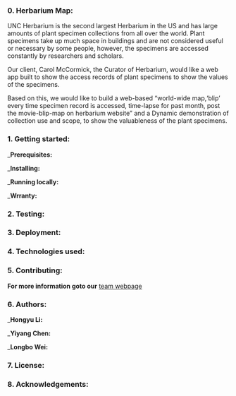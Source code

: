 ### 0. Herbarium Map:
UNC Herbarium is the second largest Herbarium in the US and has large amounts of plant specimen collections from all over the world.  Plant specimens take up much space in   buildings and are not considered useful or necessary by some people, however, the specimens are accessed constantly by researchers and scholars. 

Our client, Carol McCormick, the Curator of Herbarium, would like a web app built to show the access records of plant specimens to show the values of the specimens. 

Based on this, we would like to build a web-based “world-wide map,‘blip’ every time specimen record is accessed, time-lapse for past month, post the movie-blip-map on herbarium website” and a Dynamic demonstration of collection use and scope, to show the valuableness of the plant specimens.

### 1. Getting started:

_**Prerequisites:**

_**Installing:** 

_**Running locally:**

_**Wrranty:**

### 2. Testing:

### 3. Deployment:

### 4. Technologies used:

### 5. Contributing:

**For more information goto our** [team webpage](https://tarheels.live/teamv/)

### 6. Authors:

_**Hongyu Li:**

_**Yiyang Chen:** 

_**Longbo Wei:** 

### 7. License:

### 8. Acknowledgements:
